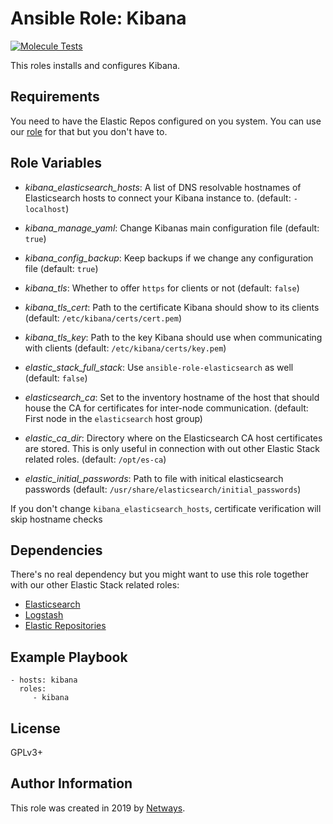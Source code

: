 Ansible Role: Kibana
=========

[![Molecule Tests](https://github.com/widhalmt/ansible-role-kibana/workflows/Molecule%20Test/badge.svg?event=push)](https://github.com/widhalmt/ansible-role-kibana/workflows/Molecule%20Test/badge.svg)

This roles installs and configures Kibana.

Requirements
------------

You need to have the Elastic Repos configured on you system. You can use our [role](https://github.com/widhalmt/ansible-role-elastic-repos) for that but you don't have to.

Role Variables
--------------

* *kibana_elasticsearch_hosts*: A list of DNS resolvable hostnames of Elasticsearch hosts to connect your Kibana instance to. (default: `- localhost`)
* *kibana_manage_yaml*: Change Kibanas main configuration file (default: `true`)
* *kibana_config_backup*: Keep backups if we change any configuration file (default: `true`)
* *kibana_tls*: Whether to offer `https` for clients or not (default: `false`)
* *kibana_tls_cert*: Path to the certificate Kibana should show to its clients (default: `/etc/kibana/certs/cert.pem`)
* *kibana_tls_key*: Path to the key Kibana should use when communicating with clients (default: `/etc/kibana/certs/key.pem`)

* *elastic_stack_full_stack*: Use `ansible-role-elasticsearch` as well (default: `false`)
* *elasticsearch_ca*: Set to the inventory hostname of the host that should house the CA for certificates for inter-node communication. (default: First node in the `elasticsearch` host group)
* *elastic_ca_dir*: Directory where on the Elasticsearch CA host certificates are stored. This is only useful in connection with out other Elastic Stack related roles. (default: `/opt/es-ca`)
* *elastic_initial_passwords*: Path to file with initical elasticsearch passwords (default: `/usr/share/elasticsearch/initial_passwords`)

If you don't change `kibana_elasticsearch_hosts`, certificate verification will skip hostname checks

Dependencies
------------

There's no real dependency but you might want to use this role together with our other Elastic Stack related roles:

* [Elasticsearch](https://github.com/widhalmt/ansible-role-elasticsearch)
* [Logstash](https://github.com/NETWAYS/ansible-role-logstash)
* [Elastic Repositories](https://github.com/widhalmt/ansible-role-elastic-repos)

Example Playbook
----------------

    - hosts: kibana
      roles:
         - kibana

License
-------

GPLv3+

Author Information
------------------

This role was created in 2019 by [Netways](https://www.netways.de/).
